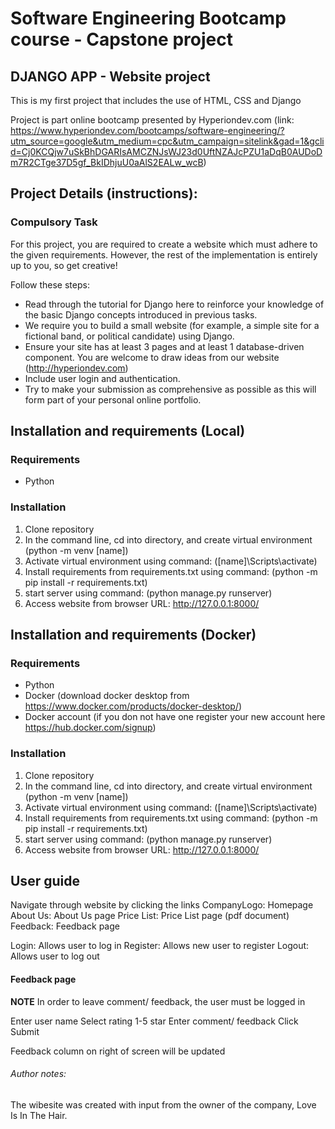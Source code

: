 # Software Engineering Bootcamp course - Capstone project
## DJANGO APP - Website project
This is my first project that includes the use of HTML, CSS and Django

Project is part online bootcamp presented by Hyperiondev.com (link: https://www.hyperiondev.com/bootcamps/software-engineering/?utm_source=google&utm_medium=cpc&utm_campaign=sitelink&gad=1&gclid=Cj0KCQjw7uSkBhDGARIsAMCZNJsWJ23d0UftNZAJcPZU1aDqB0AUDoDm7R2CTge37D5gf_BkIDhjuU0aAlS2EALw_wcB)

## Project Details (instructions):

### Compulsory Task
For this project, you are required to create a website which must adhere to
the given requirements. However, the rest of the implementation is entirely
up to you, so get creative!

Follow these steps:
* Read through the tutorial for Django here to reinforce your knowledge of the basic Django concepts introduced in previous tasks.
* We require you to build a small website (for example, a simple site for a fictional band, or political candidate) using  Django.
* Ensure your site has at least 3 pages and at least 1 database-driven component. You are welcome to draw ideas from our website (http://hyperiondev.com)
* Include user login and authentication.
* Try to make your submission as comprehensive as possible as this will form part of your personal online portfolio.

## Installation and requirements (Local)
### Requirements
* Python

### Installation
1. Clone repository
2. In the command line, cd into directory, and create virtual environment (python -m venv [name])
3. Activate virtual environment using command: ([name]\Scripts\activate)
4. Install requirements from requirements.txt using command: (python -m pip install -r requirements.txt)
5. start server using command: (python manage.py runserver)
6. Access website from browser URL: http://127.0.0.1:8000/

## Installation and requirements (Docker)
### Requirements
* Python
* Docker (download docker desktop from https://www.docker.com/products/docker-desktop/)
* Docker account (if you don not have one register your new account here https://hub.docker.com/signup)



### Installation
1. Clone repository
2. In the command line, cd into directory, and create virtual environment (python -m venv [name])
3. Activate virtual environment using command: ([name]\Scripts\activate)
4. Install requirements from requirements.txt using command: (python -m pip install -r requirements.txt)
5. start server using command: (python manage.py runserver)
6. Access website from browser URL: http://127.0.0.1:8000/


## User guide
Navigate through website by clicking the links
CompanyLogo: Homepage
About Us: About Us page
Price List: Price List page (pdf document)
Feedback: Feedback page

Login: Allows user to log in
Register: Allows new user to register
Logout: Allows user to log out

#### Feedback page
**NOTE** In order to leave comment/ feedback, the user must be logged in

Enter user name
Select rating 1-5 star
Enter comment/ feedback
Click Submit

Feedback column on right of screen will be updated



###### Author notes:
The wibesite was created with input from the owner of the company, Love Is In The Hair.
